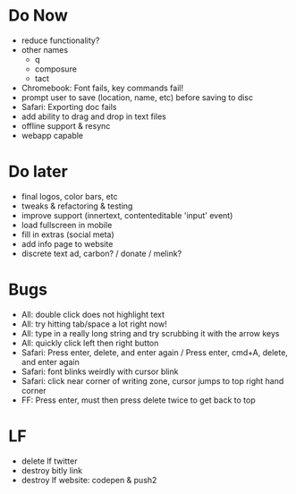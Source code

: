 # Do Now
- reduce functionality?
- other names
  - q
  - composure
  - tact
- Chromebook: Font fails, key commands fail!
- prompt user to save (location, name, etc) before saving to disc
- Safari: Exporting doc fails
- add ability to drag and drop in text files
- offline support & resync
- webapp capable

# Do later
- final logos, color bars, etc
- tweaks & refactoring & testing
- improve support (innertext, contenteditable 'input' event)
- load fullscreen in mobile
- fill in extras (social meta)
- add info page to website
- discrete text ad, carbon? / donate / melink?

# Bugs
- All: double click does not highlight text
- All: try hitting tab/space a lot right now!
- All: type in a really long string and try scrubbing it with the arrow keys
- All: quickly click left then right button
- Safari: Press enter, delete, and enter again / Press enter, cmd+A, delete, and enter again
- Safari: font blinks weirdly with cursor blink
- Safari: click near corner of writing zone, cursor jumps to top right hand corner
- FF: Press enter, must then press delete twice to get back to top

# LF
- delete lf twitter
- destroy bitly link
- destroy lf website: codepen & push2
